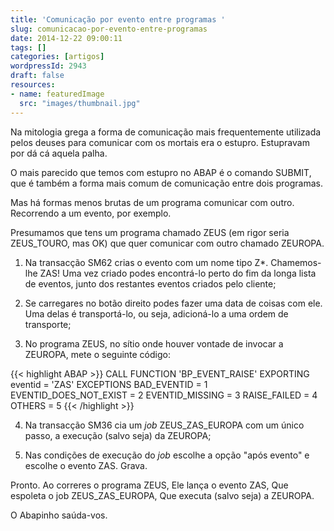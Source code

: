 ```yaml
---
title: 'Comunicação por evento entre programas '
slug: comunicacao-por-evento-entre-programas
date: 2014-12-22 09:00:11
tags: []
categories: [artigos]
wordpressId: 2943
draft: false
resources:
- name: featuredImage
  src: "images/thumbnail.jpg"
---
```

Na mitologia grega a forma de comunicação mais frequentemente utilizada pelos deuses para comunicar com os mortais era o estupro. Estupravam por dá cá aquela palha.

O mais parecido que temos com estupro no ABAP é o comando SUBMIT, que é também a forma mais comum de comunicação entre dois programas.

<!--more-->

Mas há formas menos brutas de um programa comunicar com outro. Recorrendo a um evento, por exemplo.

Presumamos que tens um programa chamado ZEUS (em rigor seria ZEUS_TOURO, mas OK) que quer comunicar com outro chamado ZEUROPA.

  1. Na transacção SM62 crias o evento com um nome tipo Z*. Chamemos-lhe ZAS! Uma vez criado podes encontrá-lo perto do fim da longa lista de eventos, junto dos restantes eventos criados pelo cliente;

  2. Se carregares no botão direito podes fazer uma data de coisas com ele. Uma delas é transportá-lo, ou seja, adicioná-lo a uma ordem de transporte;

  3. No programa ZEUS, no sítio onde houver vontade de invocar a ZEUROPA, mete o seguinte código:


{{< highlight ABAP >}}
CALL FUNCTION 'BP_EVENT_RAISE'
  EXPORTING
    eventid                      = 'ZAS'
 EXCEPTIONS
   BAD_EVENTID                  = 1
   EVENTID_DOES_NOT_EXIST       = 2
   EVENTID_MISSING              = 3
   RAISE_FAILED                 = 4
   OTHERS                       = 5
{{< /highlight >}}

  4. Na transacção SM36 cia um _job_ ZEUS_ZAS_EUROPA com um único passo, a execução (salvo seja) da ZEUROPA;

  5. Nas condições de execução do _job_ escolhe a opção "após evento" e escolhe o evento ZAS. Grava.

Pronto.
Ao correres o programa ZEUS,
Ele lança o evento ZAS,
Que espoleta o job ZEUS_ZAS_EUROPA,
Que executa (salvo seja) a ZEUROPA.

O Abapinho saúda-vos.

